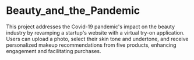 # Beauty_and_the_Pandemic
This project addresses the Covid-19 pandemic's impact on the beauty industry by revamping a startup's website with a virtual try-on application. Users can upload a photo, select their skin tone and undertone, and receive personalized makeup recommendations from five products, enhancing engagement and facilitating purchases.
